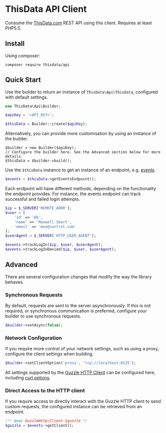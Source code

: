 # ThisData API Client

Consume the [ThisData.com](https://thisdata.com/) REST API using this client. Requires at least PHP5.5.

## Install

Using composer:

```
composer require thisdata/api
```

## Quick Start

Use the builder to return an instance of `ThisData\Api\ThisData`, configured with default settings.

```php
use ThisData\Api\Builder;

$apiKey = '<API_KEY>';

$thisData = Builder::create($apiKey);
```

Alternatively, you can provide more customisation by using an instance of the builder.

```
$builder = new Builder($apiKey);
// Configure the builder here. See the Advanced section below for more details.
$thisData = $builder->build();
```

Use the `$thisData` instance to get an instance of an endpoint, e.g. [events](http://help.thisdata.com/docs/apiv1events).

```php
$events = $thisData->getEventsEndpoint();
```

Each endpoint will have different methods, depending on the functionality the endpoint provides. For instance, the
events endpoint can track successful and failed login attempts.

```php
$ip = $_SERVER['REMOTE_ADDR'];
$user = [
    'id' => '86',
    'name' => 'Maxwell Smart',
    'email' => 'max@control.com'
];
$userAgent = $_SERVER['HTTP_USER_AGENT'];

$events->trackLogIn($ip, $user, $userAgent);
$events->trackLogInDenied($ip, $user, $userAgent);
```

## Advanced

There are several configuration changes that modify the way the library behaves.

### Synchronous Requests

By default, requests are sent to the server asynchronously. If this is not required, or synchronous communication is
preferred, configure your builder to use synchronous requests.
 
```php
$builder->setAsync(false);
```

### Network Configuration

If you require more control of your network settings, such as using a proxy, configure the client settings when
building.

```php
$builder->setClientOption('proxy', 'tcp://localhost:8125');
```

All settings supported by the [Guzzle HTTP Client](http://docs.guzzlephp.org/en/latest) can be configured here,
including [curl options](http://docs.guzzlephp.org/en/latest/faq.html#how-can-i-add-custom-curl-options).

### Direct Access to the HTTP client

If you require access to directly interact with the Guzzle HTTP client to send custom requests, the configured instance
can be retrieved from an endpoint.

```php
/** @var GuzzleHttp\Client $guzzle */
$guzzle = $events->getClient();
```
